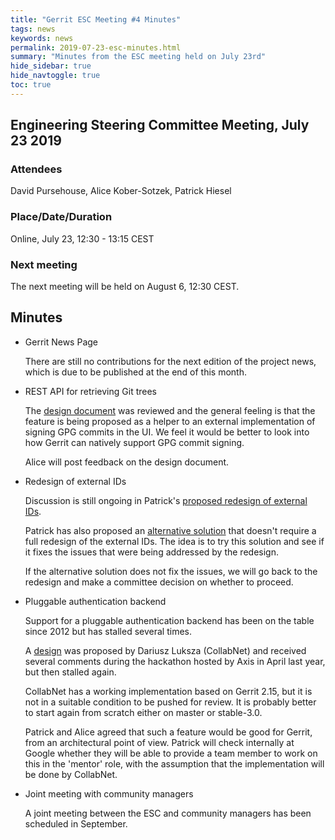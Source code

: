 ```yaml
---
title: "Gerrit ESC Meeting #4 Minutes"
tags: news
keywords: news
permalink: 2019-07-23-esc-minutes.html
summary: "Minutes from the ESC meeting held on July 23rd"
hide_sidebar: true
hide_navtoggle: true
toc: true
---
```


## Engineering Steering Committee Meeting, July 23 2019

### Attendees

David Pursehouse, Alice Kober-Sotzek, Patrick Hiesel

### Place/Date/Duration

Online, July 23, 12:30 - 13:15 CEST

### Next meeting

The next meeting will be held on August 6, 12:30 CEST.

## Minutes

* Gerrit News Page

  There are still no contributions for the next edition of the project
  news, which is due to be published at the end of this month.

* REST API for retrieving Git trees

  The [design document](https://gerrit-review.googlesource.com/c/homepage/+/231894) was
  reviewed and the general feeling is that the feature is being proposed as a
  helper to an external implementation of signing GPG commits in the UI. We feel
  it would be better to look into how Gerrit can natively support GPG commit
  signing.

  Alice will post feedback on the design document.

* Redesign of external IDs

  Discussion is still ongoing in Patrick's
  [proposed redesign of external IDs](https://gerrit-review.googlesource.com/c/homepage/+/228398).

  Patrick has also proposed an
  [alternative solution](https://gerrit-review.googlesource.com/c/gerrit/+/231934)
  that doesn't require a full redesign of the external IDs. The idea is to try this
  solution and see if it fixes the issues that were being addressed by the redesign.

  If the alternative solution does not fix the issues, we will go back to the redesign
  and make a committee decision on whether to proceed.

* Pluggable authentication backend

  Support for a pluggable authentication backend has been on the table since
  2012 but has stalled several times.

  A [design](https://docs.google.com/document/d/17LSVzzqoRhpPAnd_fGm3p0_nuPDUA22Kz6Mvx4x3ous/edit)
  was proposed by Dariusz Luksza (CollabNet) and received several comments
  during the hackathon hosted by Axis in April last year, but then stalled
  again.

  CollabNet has a working implementation based on Gerrit 2.15, but it is not
  in a suitable condition to be pushed for review. It is probably better to
  start again from scratch either on master or stable-3.0.

  Patrick and Alice agreed that such a feature would be good for Gerrit, from an
  architectural point of view.  Patrick will check internally at Google whether
  they will be able to provide a team member to work on this in the 'mentor' role,
  with the assumption that the implementation will be done by CollabNet.

* Joint meeting with community managers

  A joint meeting between the ESC and community managers has been scheduled
  in September.
